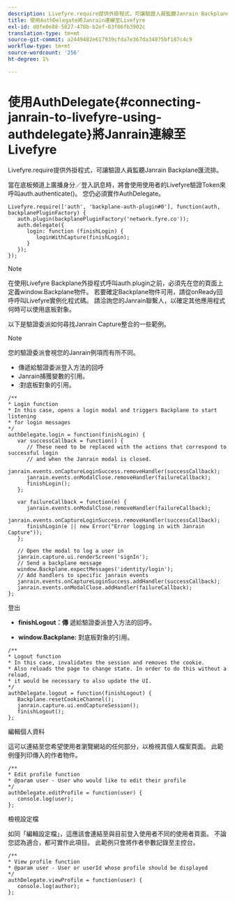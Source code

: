 ```yaml
---
description: Livefyre.require提供外掛程式，可讓驗證人員監聽Janrain Backplane匯流排。
title: 使用AuthDelegate將Janrain連線至Livefyre
exl-id: d0fe0e88-5827-478b-b2ef-03f06fb3902c
translation-type: tm+mt
source-git-commit: a2449482e617939cfda7e367da34875bf187c4c9
workflow-type: tm+mt
source-wordcount: '256'
ht-degree: 1%

---
```


# 使用AuthDelegate{#connecting-janrain-to-livefyre-using-authdelegate}將Janrain連線至Livefyre

Livefyre.require提供外掛程式，可讓驗證人員監聽Janrain Backplane匯流排。

當在底板頻道上廣播身分／登入訊息時，將會使用使用者的Livefyre驗證Token來呼叫auth.authenticate()。 您仍必須實作AuthDelegate。

```
Livefyre.require(['auth', 'backplane-auth-plugin#0'], function(auth, backplanePluginFactory) { 
   auth.plugin(backplanePluginFactory('network.fyre.co')); 
   auth.delegate({ 
      login: function (finishLogin) { 
         loginWithCapture(finishLogin); 
      } 
   }); 
});
```

>[!NOTE]
>
>在使用Livefyre Backplane外掛程式呼叫auth.plugin之前，必須先在您的頁面上定義window.Backplane物件。 若要確定Backplane物件可用，請從onReady回呼呼叫Livefyre實例化程式碼。 請洽詢您的Janrain聯繫人，以確定其他應用程式何時可以使用底板對象。

以下是驗證委派如何尋找Janrain Capture整合的一些範例。

>[!NOTE]
>
>您的驗證委派會視您的Janrain例項而有所不同。

<!--Hannah: Mystery stray bullet found here. Please check against source. -Bob -->

* 傳遞給驗證委派登入方法的回呼
* Janrain捕獲變數的引用。
* :對底板對象的引用。

```
/** 
* Login function 
* In this case, opens a login modal and triggers Backplane to start listening 
* for login messages 
*/ 
authDelegate.login = function(finishLogin) { 
   var successCallback = function() { 
      // These need to be replaced with the actions that correspond to successful login  
      // and when the Janrain modal is closed. 
      janrain.events.onCaptureLoginSuccess.removeHandler(successCallback); 
      janrain.events.onModalClose.removeHandler(failureCallback); 
      finishLogin(); 
   }; 
  
   var failureCallback = function(e) { 
      janrain.events.onModalClose.removeHandler(failureCallback); 
      janrain.events.onCaptureLoginSuccess.removeHandler(successCallback); 
      finishLogin(e || new Error("Error logging in with Janrain Capture")); 
   }; 
  
   // Open the modal to log a user in 
   janrain.capture.ui.renderScreen('signIn'); 
   // Send a backplane message 
   window.Backplane.expectMessages('identity/login'); 
   // Add handlers to specific janrain events 
   janrain.events.onCaptureLoginSuccess.addHandler(successCallback); 
   janrain.events.onModalClose.addHandler(failureCallback); 
};
```

登出

* **finishLogout：傳** 遞給驗證委派登入方法的回呼。

* **window.Backplane:** 對底板對象的引用。

```
/** 
* Logout function 
* In this case, invalidates the session and removes the cookie. 
* Also reloads the page to change state. In order to do this without a reload, 
* it would be necessary to also update the UI. 
*/ 
authDelegate.logout = function(finishLogout) { 
   Backplane.resetCookieChannel(); 
   janrain.capture.ui.endCaptureSession(); 
   finishLogout(); 
}; 
```

編輯個人資料

這可以連結至您希望使用者瀏覽網站的任何部分，以檢視其個人檔案頁面。 此範例僅列印傳入的作者物件。

```
/** 
* Edit profile function 
* @param user - User who would like to edit their profile 
*/ 
authDelegate.editProfile = function(user) { 
   console.log(user); 
}; 
```

檢視設定檔

如同「編輯設定檔」，這應該會連結至與目前登入使用者不同的使用者頁面。 不論您認為適合，都可實作此項目。 此範例只會將作者參數記錄至主控台。

```
/** 
* View profile function 
* @param user - User or userId whose profile should be displayed 
*/ 
authDelegate.viewProfile = function(user) { 
   console.log(author); 
};
```
